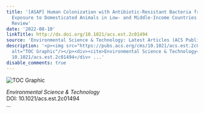 ```yaml
---
title: '[ASAP] Human Colonization with Antibiotic-Resistant Bacteria from Nonoccupational
  Exposure to Domesticated Animals in Low- and Middle-Income Countries: A Critical
  Review'
date: '2022-08-10'
linkTitle: http://dx.doi.org/10.1021/acs.est.2c01494
source: 'Environmental Science & Technology: Latest Articles (ACS Publications)'
description: '<p><img src="https://pubs.acs.org/cms/10.1021/acs.est.2c01494/asset/images/medium/es2c01494_0007.gif"
  alt="TOC Graphic"/></p><div><cite>Environmental Science & Technology</cite></div><div>DOI:
  10.1021/acs.est.2c01494</div> ...'
disable_comments: true
---
```

<p><img src="https://pubs.acs.org/cms/10.1021/acs.est.2c01494/asset/images/medium/es2c01494_0007.gif" alt="TOC Graphic"/></p><div><cite>Environmental Science & Technology</cite></div><div>DOI: 10.1021/acs.est.2c01494</div> ...